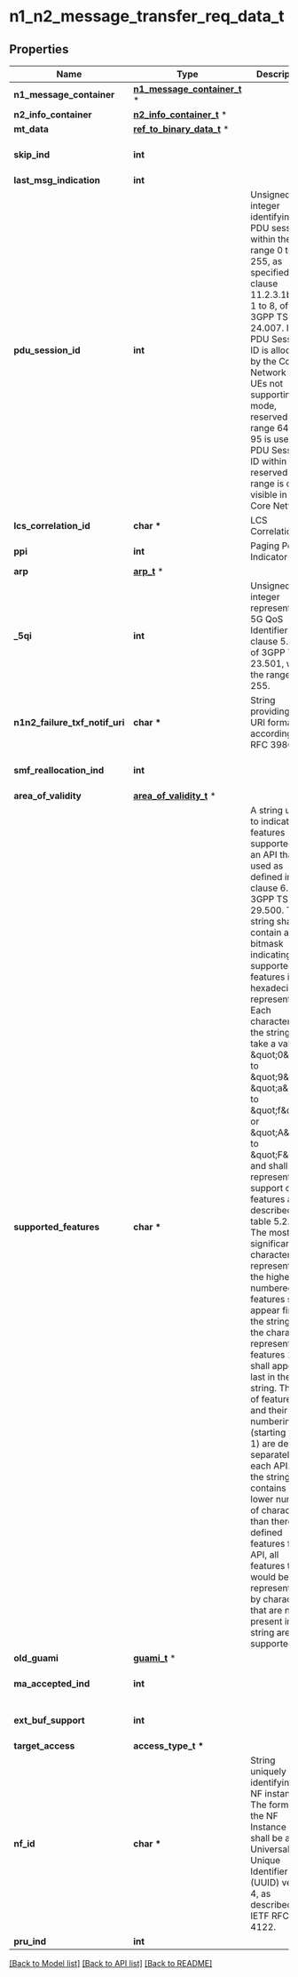 # n1_n2_message_transfer_req_data_t

## Properties
Name | Type | Description | Notes
------------ | ------------- | ------------- | -------------
**n1_message_container** | [**n1_message_container_t**](n1_message_container.md) \* |  | [optional] 
**n2_info_container** | [**n2_info_container_t**](n2_info_container.md) \* |  | [optional] 
**mt_data** | [**ref_to_binary_data_t**](ref_to_binary_data.md) \* |  | [optional] 
**skip_ind** | **int** |  | [optional] [default to false]
**last_msg_indication** | **int** |  | [optional] 
**pdu_session_id** | **int** | Unsigned integer identifying a PDU session, within the range 0 to 255, as specified in  clause 11.2.3.1b, bits 1 to 8, of 3GPP TS 24.007. If the PDU Session ID is allocated by the  Core Network for UEs not supporting N1 mode, reserved range 64 to 95 is used. PDU Session ID  within the reserved range is only visible in the Core Network.   | [optional] 
**lcs_correlation_id** | **char \*** | LCS Correlation ID. | [optional] 
**ppi** | **int** | Paging Policy Indicator | [optional] 
**arp** | [**arp_t**](arp.md) \* |  | [optional] 
**_5qi** | **int** | Unsigned integer representing a 5G QoS Identifier (see clause 5.7.2.1 of 3GPP TS 23.501, within the range 0 to 255.  | [optional] 
**n1n2_failure_txf_notif_uri** | **char \*** | String providing an URI formatted according to RFC 3986. | [optional] 
**smf_reallocation_ind** | **int** |  | [optional] [default to false]
**area_of_validity** | [**area_of_validity_t**](area_of_validity.md) \* |  | [optional] 
**supported_features** | **char \*** | A string used to indicate the features supported by an API that is used as defined in clause  6.6 in 3GPP TS 29.500. The string shall contain a bitmask indicating supported features in  hexadecimal representation Each character in the string shall take a value of \&quot;0\&quot; to \&quot;9\&quot;,  \&quot;a\&quot; to \&quot;f\&quot; or \&quot;A\&quot; to \&quot;F\&quot; and shall represent the support of 4 features as described in  table 5.2.2-3. The most significant character representing the highest-numbered features shall  appear first in the string, and the character representing features 1 to 4 shall appear last  in the string. The list of features and their numbering (starting with 1) are defined  separately for each API. If the string contains a lower number of characters than there are  defined features for an API, all features that would be represented by characters that are not  present in the string are not supported.  | [optional] 
**old_guami** | [**guami_t**](guami.md) \* |  | [optional] 
**ma_accepted_ind** | **int** |  | [optional] [default to false]
**ext_buf_support** | **int** |  | [optional] [default to false]
**target_access** | **access_type_t \*** |  | [optional] 
**nf_id** | **char \*** | String uniquely identifying a NF instance. The format of the NF Instance ID shall be a  Universally Unique Identifier (UUID) version 4, as described in IETF RFC 4122.   | [optional] 
**pru_ind** | **int** |  | [optional] 

[[Back to Model list]](../README.md#documentation-for-models) [[Back to API list]](../README.md#documentation-for-api-endpoints) [[Back to README]](../README.md)


